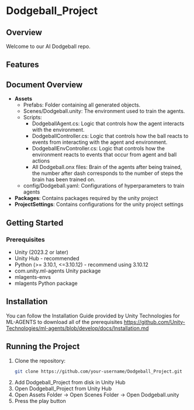 # Dodgeball_Project

## Overview
Welcome to our AI Dodgeball repo.
## Features

## Document Overview
- **Assets**
  - Prefabs: Folder containing all generated objects.
  - Scenes/Dodgeball.unity: The environment used to train the agents.
  - Scripts:
    - DodgeballAgent.cs: Logic that controls how the agent interacts with the environment.
    - DodgeballController.cs: Logic that controls how the ball reacts to events from interacting with the agent and environment.
    - DodgeballEnvController.cs: Logic that controls how the environment reacts to events that occur from agent and ball actions
    - All Dodgeball.onx files: Brain of the agents after being trained, the number after dash corresponds to the number of steps the brain has been trained on.
  - config/Dodgeball.yaml: Configurations of hyperparameters to train agents
- **Packages**: Contains packages required by the unity project
- **ProjectSettings**: Contains configurations for the unity project settings
  
## Getting Started

### Prerequisites
- Unity (2023.2 or later)
- Unity Hub - recommended
- Python (>= 3.10.1, <=3.10.12) - recommend using 3.10.12
- com.unity.ml-agents Unity package
- mlagents-envs
- mlagents Python package

## Installation
You can follow the Installation Guide provided by Unity Technologies for ML-AGENTS to download all of the prerequisites https://github.com/Unity-Technologies/ml-agents/blob/develop/docs/Installation.md

## Running the Project
1. Clone the repository:
   ```bash
   git clone https://github.com/your-username/Dodgeball_Project.git
   ```
2. Add Dodgeball_Project from disk in Unity Hub
3. Open Dodgeball_Project from Unity Hub
4. Open Assets Folder -> Open Scenes Folder -> Open Dodgeball.unity
5. Press the play button
